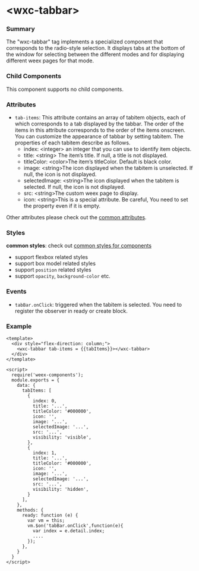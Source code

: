 # &lt;wxc-tabbar&gt;

### Summary

The "wxc-tabbar" tag implements a specialized component that corresponds to the radio-style selection. It displays tabs at the bottom of the window for selecting between the different modes and for displaying different weex pages for that mode.

### Child Components

This component supports no child components.

### Attributes

- `tab-items`: This attribute contains an array of tabitem objects, each of which corresponds to a tab displayed by the tabbar. The order of the items in this attribute corresponds to the order of the items onscreen. You can customize the appearance of tabbar by setting tabitem. The properties of each tabitem describe as follows.
  + index: &lt;integer&gt; an integer that you can use to identify item objects.
  + title: &lt;string&gt; The item’s title. If null, a title is not displayed.
  + titleColor: &lt;color&gt;The item’s titleColor. Default is black color.  
  + image: &lt;string&gt;The icon displayed when the tabitem is unselected. If null, the icon is not displayed.
  + selectedImage:  &lt;string&gt;The icon displayed when the tabitem is selected. If null, the icon is not displayed.
  + src: &lt;string&gt;The  custom weex page to display.
  + icon: &lt;string&gt;This is a special attribute. Be careful, You need to set the property even if it is empty. 
        
Other attributes please check out the [common attributes](../references/common-attrs.md).

### Styles

**common styles**: check out [common styles for components](../references/common-style.md)

- support flexbox related styles
- support box model related styles
- support ``position`` related styles
- support ``opacity``, ``background-color`` etc.

### Events

- `tabBar.onClick`: triggered when the tabitem is selected. You need to register the observer in ready or create block.

### Example

```
<template>
  <div style="flex-direction: column;">
    <wxc-tabbar tab-items = {{tabItems}}></wxc-tabbar>
  </div>
</template>

<script>
  require('weex-components');
  module.exports = {
    data: {
      tabItems: [
        {
          index: 0,
          title: '...',
          titleColor: '#000000',
          icon: '',
          image: '...',
          selectedImage: '...',
          src: '...',
          visibility: 'visible',
        },
        {
          index: 1,
          title: '...',
          titleColor: '#000000',
          icon: '',
          image: '...',
          selectedImage: '...',
          src: '...',
          visibility: 'hidden',
        }
      ],
    },
    methods: {
      ready: function (e) {
        var vm = this;
        vm.$on('tabBar.onClick',function(e){
          var index = e.detail.index;
       	  ....
        });
      },
    }
  }
</script>
```